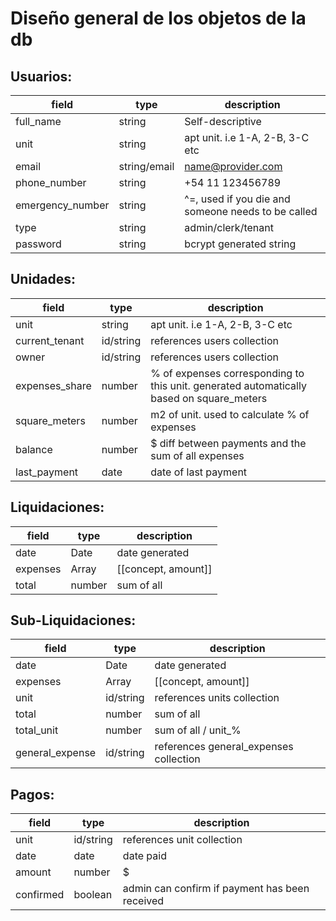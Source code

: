 # Diseño general de los objetos de la db

## Usuarios:
| **field**        | **type**     | **description**                                    |
|------------------|--------------|----------------------------------------------------|
| full_name         | string       | Self-descriptive                                   |
| unit             | string       | apt unit. i.e 1-A, 2-B, 3-C etc                    |
| email            | string/email | name@provider.com                                  |
| phone_number      | string       | +54 11 123456789                                   |
| emergency_number | string       | ^=, used if you die and someone needs to be called |
| type             | string       | admin/clerk/tenant                                 |
| password         | string       | bcrypt generated string                            |



## Unidades: 
| **field**      | **type**  | **description**                                                                          |
|----------------|-----------|------------------------------------------------------------------------------------------|
| unit           | string    | apt unit. i.e 1-A, 2-B, 3-C etc                                                          |
| current_tenant | id/string | references users collection                                                              |
| owner          | id/string | references users collection                                                              |
| expenses_share | number    | % of expenses corresponding to this unit. generated automatically based on square_meters |
| square_meters  | number    | m2 of unit. used to calculate % of expenses                                              |
| balance        | number    | $ diff between payments and the sum of all expenses                                      |
| last_payment   | date      | date of last payment            


## Liquidaciones:
| **field** | **type** | **description**     |
|-----------|----------|---------------------|
| date      | Date     | date generated      |
| expenses  | Array    | [[concept, amount]] |
| total     | number   | sum of all          |

## Sub-Liquidaciones:
| **field**       | **type**  | **description**                        |
|-----------------|-----------|----------------------------------------|
| date            | Date      | date generated                         |
| expenses        | Array     | [[concept, amount]]                    |
| unit            | id/string | references units collection            |
| total           | number    | sum of all                             |
| total_unit      | number    | sum of all / unit_%                    |
| general_expense | id/string | references general_expenses collection |

## Pagos:
| **field** | **type**  | **description**                                |
|-----------|-----------|------------------------------------------------|
| unit      | id/string | references unit collection                     |
| date      | date      | date paid                                      |
| amount    | number    | $                                              |
| confirmed | boolean   | admin can confirm if payment has been received |